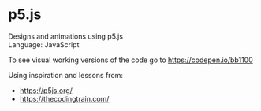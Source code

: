 # p5.js
Designs and animations using p5.js  
Language: JavaScript

To see visual working versions of the code go to https://codepen.io/bb1100

Using inspiration and lessons from:
* https://p5js.org/
* https://thecodingtrain.com/
